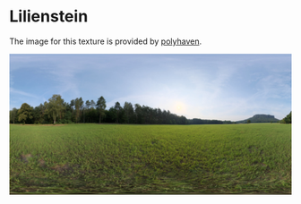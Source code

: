 # Lilienstein

The image for this texture is provided by [polyhaven](https://polyhaven.com/a/lilienstein).

![image info](./lilienstein.png)
